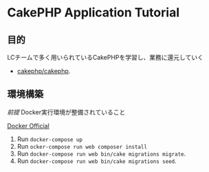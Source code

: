 # CakePHP Application Tutorial

## 目的
LCチームで多く用いられているCakePHPを学習し、業務に還元していく

- [cakephp/cakephp](https://github.com/cakephp/cakephp).

## 環境構築
*前提*
Docker実行環境が整備されていること

[Docker Official](https://docs.docker.com/)

1. Run `docker-compose up`
1. Run `ocker-compose run web composer install`
1. Run `docker-compose run web bin/cake migrations migrate`.
1. Run `docker-compose run web bin/cake migrations seed`.

